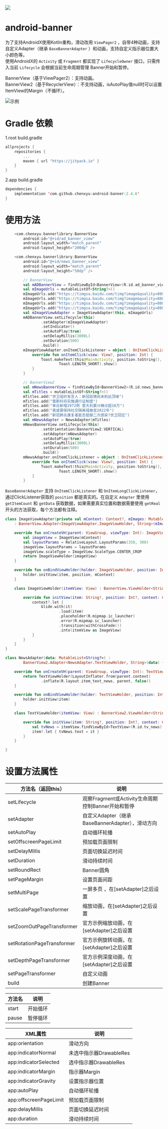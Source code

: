 [![](https://jitpack.io/v/chenxyu/android-banner.svg)](https://jitpack.io/#chenxyu/android-banner)

# android-banner
为了支持AndroidX使用Kotlin重构，滑动改用 `ViewPager2` ，自带4种动画，支持自定义Adapter（继承 `BaseBannerAdapter` ）和动画，支持自定义指示器位置大小颜色等。  
使用AndroidX的 `Activity` 或 `Fragment` 都实现了 `LifecycleOwner` 接口，只需传入当前 `Lifecycle` 会根据当前生命周期管理 Banner开始和暂停。

BannerView（基于ViewPager2）：支持动画。  
BannerView2（基于RecyclerView）：不支持动画，isAutoPlay值null时可以设置ItemView的Margin（不循环）。

![示例](https://img-blog.csdnimg.cn/20200416104537970.gif#pic_center)

# Gradle 依赖

1.root build.gradle

```kotlin
allprojects {
	repositories {
		...
		maven { url "https://jitpack.io" }
	}
}
```

2.app build.gradle

```kotlin
dependencies {
	implementation 'com.github.chenxyu:android-banner:2.4.6'
}
```

# 使用方法

```kotlin
    <com.chenxyu.bannerlibrary.BannerView
        android:id="@+id/ad_banner_view"
        android:layout_width="match_parent"
        android:layout_height="200dp" />

    <com.chenxyu.bannerlibrary.BannerView
        android:id="@+id/news_banner_view"
        android:layout_width="match_parent"
        android:layout_height="50dp" />

        // BannerView
        val mADBannerView = findViewById<BannerView>(R.id.ad_banner_view)
        val mImageUrls = mutableListOf<String?>()
        mImageUrls.add("https://timgsa.baidu.com/timg?image&quality=80&size=b9999_10000&sec=1583151718678&di=b0d073ad41f1e125aa7ee4abfcc9e2aa&imgtype=0&src=http%3A%2F%2Fn.sinaimg.cn%2Fsinacn%2Fw1920h1080%2F20180106%2F9692-fyqincu7584307.jpg")
        mImageUrls.add("https://timgsa.baidu.com/timg?image&quality=80&size=b9999_10000&sec=1583151462489&di=472f98f77c71a36dc90cde4ced4bb9e9&imgtype=0&src=http%3A%2F%2Fvsd-picture.cdn.bcebos.com%2F4649cd5d6dac13c4ae0901967f988fa691be04a9.jpg")
        mImageUrls.add("https://timgsa.baidu.com/timg?image&quality=80&size=b9999_10000&sec=1583151590305&di=09f460cb77e3cee5caae3d638c637abc&imgtype=0&src=http%3A%2F%2Fb-ssl.duitang.com%2Fuploads%2Fitem%2F201312%2F27%2F20131227233022_Bd3Ft.jpeg")
        mImageUrls.add("https://timgsa.baidu.com/timg?image&quality=80&size=b9999_10000&sec=1583151690450&di=c33be331339fbc65459864f802fa1cc7&imgtype=0&src=http%3A%2F%2Fn.sinaimg.cn%2Fsinacn%2Fw1142h639%2F20180203%2F9979-fyrcsrx2995071.png")
        val mImageViewAdapter = ImageViewAdapter(this, mImageUrls)
        mADBannerView.setLifecycle(this)
                .setAdapter(mImageViewAdapter)
                .setIndicator()
                .setAutoPlay(true)
                .setDelayMillis(3000L)
                .setDuration(500)
                .build()
        mImageViewAdapter.onItemClickListener = object : OnItemClickListener {
            override fun onItemClick(view: View?, position: Int) {
                Toast.makeText(this@MainActivity, position.toString(),
                        Toast.LENGTH_SHORT).show()
            }
        }

        // BannerView2
        val mNewsBannerView = findViewById<BannerView2>(R.id.news_banner_view)
        val mTitles = mutableListOf<String?>()
        mTitles.add("世卫组织发言人：新冠疫情尚未到达顶峰")
        mTitles.add("莫斯科将实施通行证制度")
        mTitles.add("单日新增2972例 意大利累计确诊超16万")
        mTitles.add("美或需保持社交隔离措施至2022年")
        mTitles.add("新冠肺炎康复者能否抵御二次感染?世卫回应")
        val mNewsAdapter = NewsAdapter(mTitles)
        mNewsBannerView.setLifecycle(this)
                .setOrientation(BannerView2.VERTICAL)
                .setAdapter(mNewsAdapter)
                .setAutoPlay(true)
                .setDelayMillis(3000L)
                .setDuration(500)
                .build()
        mNewsAdapter.onItemClickListener = object : OnItemClickListener {
            override fun onItemClick(view: View?, position: Int) {
                Toast.makeText(this@MainActivity, position.toString(),
                        Toast.LENGTH_SHORT).show()
            }
        }
```
`BaseBannerAdapter` 支持 `OnItemClickListener` 和 `OnItemLongClickListener`，通过ClickListener获取的 `position` 都是真实的。在自定义 `Adapter` 里使用 `getItemCount` 和 `getData` 获取数据，如果需要真实位置和数据需要使用 `getReal` 开头的方法获取，每个方法都有注释。

```kotlin
class ImageViewAdapter(private val mContext: Context?, mImages: MutableList<String?>)
    : BannerView.Adapter<ImageViewAdapter.ImageViewHolder, String>(mImages) {

    override fun onCreateVH(parent: ViewGroup, viewType: Int): ImageViewHolder {
        val imageView = ImageView(mContext)
        val layoutParams = RelativeLayout.LayoutParams(350, 300)
        imageView.layoutParams = layoutParams
        imageView.scaleType = ImageView.ScaleType.CENTER_CROP
        return ImageViewHolder(imageView)
    }

    override fun onBindViewHolder(holder: ImageViewHolder, position: Int, item: String?) {
        holder.initView(item, position, mContext)
    }

    class ImageViewHolder(itemView: View) : BannerView.ViewHolder<String>(itemView) {

        override fun initView(item: String?, position: Int?, context: Context?) {
            context?.let {
                Glide.with(it)
                        .load(item)
                        .placeholder(R.mipmap.ic_launcher)
                        .error(R.mipmap.ic_launcher)
                        .transition(withCrossFade())
                        .into(itemView as ImageView)
            }
        }
    }
}

class NewsAdapter(data: MutableList<String?>) :
        BannerView2.Adapter<NewsAdapter.TextViewHolder, String>(data) {

    override fun onCreateVH(parent: ViewGroup, viewType: Int): TextViewHolder {
        return TextViewHolder(LayoutInflater.from(parent.context)
                .inflate(R.layout.item_text_news, parent, false))
    }

    override fun onBindViewHolder(holder: TextViewHolder, position: Int, item: String?) {
        holder.initView(item)
    }

    class TextViewHolder(itemView: View) : BannerView2.ViewHolder<String>(itemView) {

        override fun initView(item: String?, position: Int?, context: Context?) {
            val tvNews = itemView.findViewById<TextView>(R.id.tv_news)
            item?.let { tvNews.text = it }
        }
    }

}
```

# 设置方法属性


| 方法名（返回this） | 说明 |
|--|--|
| setLifecycle | 观察Fragment或Activity生命周期控制Banner开始和暂停 |
| setAdapter | 自定义Adapter（继承BaseBannerAdapter），滑动方向 |
| setAutoPlay | 自动循环轮播 |
| setOffscreenPageLimit | 预加载页面限制 |
| setDelayMillis | 页面切换延迟时间 |
| setDuration | 滑动持续时间 |
| setRoundRect | Banner圆角 |
| setPageMargin | 设置页面间距 |
| setMultiPage | 一屏多页 ，在[setAdapter]之后设置 |
| setScalePageTransformer | 缩放动画，在[setAdapter]之后设置 |
| setZoomOutPageTransformer | 官方示例缩放动画，在[setAdapter]之后设置 |
| setRotationPageTransformer | 官方示例旋转动画，在[setAdapter]之后设置 |
| setDepthPageTransformer | 官方示例深度动画，在[setAdapter]之后设置 |
| setPageTransformer | 自定义动画 |
| build | 创建Banner |

| 方法名 | 说明 |
|--|--|
| start | 开始循环 |
| pause | 暂停循环 |

| XML属性 | 说明 |
|--|--|
| app:orientation | 滑动方向 |
| app:indicatorNormal | 未选中指示器DrawableRes |
| app:indicatorSelected | 选中指示器DrawableRes |
| app:indicatorMargin | 指示器Margin |
| app:indicatorGravity | 设置指示器位置 |
| app:autoPlay | 自动循环轮播 |
| app:offscreenPageLimit | 预加载页面限制 |
| app:delayMillis | 页面切换延迟时间 |
| app:duration | 滑动持续时间 |

